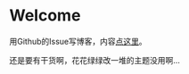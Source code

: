 # Welcome

用Github的Issue写博客，内容[点这里](https://github.com/qianlei90/Blog/issues)。

还是要有干货啊，花花绿绿改一堆的主题没用啊...

